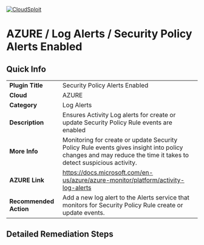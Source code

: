 [![CloudSploit](https://cloudsploit.com/img/logo-new-big-text-100.png "CloudSploit")](https://cloudsploit.com)

# AZURE / Log Alerts / Security Policy Alerts Enabled

## Quick Info

| | |
|-|-|
| **Plugin Title** | Security Policy Alerts Enabled |
| **Cloud** | AZURE |
| **Category** | Log Alerts |
| **Description** | Ensures Activity Log alerts for create or update Security Policy Rule events are enabled |
| **More Info** | Monitoring for create or update Security Policy Rule events gives insight into policy changes and may reduce the time it takes to detect suspicious activity. |
| **AZURE Link** | https://docs.microsoft.com/en-us/azure/azure-monitor/platform/activity-log-alerts |
| **Recommended Action** | Add a new log alert to the Alerts service that monitors for Security Policy Rule create or update events. |

## Detailed Remediation Steps

